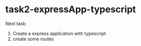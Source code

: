 # task2-expressApp-typescript

Next task:
1.  Create a express application with typescript
2.  create some routes
